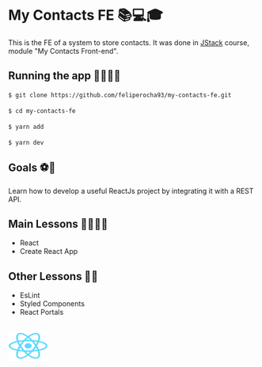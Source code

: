 # My Contacts FE 📚💻🎓
This is the FE of a system to store contacts. It was done in [JStack](https://jstack.com.br/]) course, module "My Contacts Front-end".

## Running the app 🏃🏼‍♂🔥
```
$ git clone https://github.com/feliperocha93/my-contacts-fe.git

$ cd my-contacts-fe

$ yarn add

$ yarn dev
```

## Goals ⚽🥅
Learn how to develop a useful ReactJs project by integrating it with a REST API.

## Main Lessons 📑👩🏿‍🎓
- React
- Create React App

## Other Lessons 🔖😲
- EsLint
- Styled Components
- React Portals
##

<img align="center" alt="React" title="React" height="60" width="80" src="https://raw.githubusercontent.com/devicons/devicon/master/icons/react/react-original.svg">
